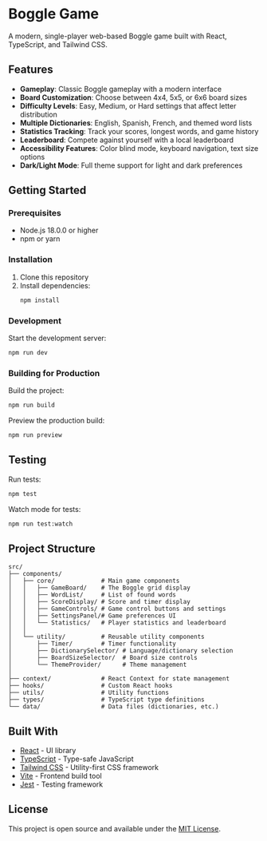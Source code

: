 # Boggle Game

A modern, single-player web-based Boggle game built with React, TypeScript, and Tailwind CSS.

## Features

- **Gameplay**: Classic Boggle gameplay with a modern interface
- **Board Customization**: Choose between 4x4, 5x5, or 6x6 board sizes
- **Difficulty Levels**: Easy, Medium, or Hard settings that affect letter distribution
- **Multiple Dictionaries**: English, Spanish, French, and themed word lists
- **Statistics Tracking**: Track your scores, longest words, and game history
- **Leaderboard**: Compete against yourself with a local leaderboard
- **Accessibility Features**: Color blind mode, keyboard navigation, text size options
- **Dark/Light Mode**: Full theme support for light and dark preferences

## Getting Started

### Prerequisites

- Node.js 18.0.0 or higher
- npm or yarn

### Installation

1. Clone this repository
2. Install dependencies:
   ```bash
   npm install
   ```

### Development

Start the development server:
```bash
npm run dev
```

### Building for Production

Build the project:
```bash
npm run build
```

Preview the production build:
```bash
npm run preview
```

## Testing

Run tests:
```bash
npm test
```

Watch mode for tests:
```bash
npm run test:watch
```

## Project Structure

```
src/
├── components/
│   ├── core/             # Main game components
│   │   ├── GameBoard/    # The Boggle grid display
│   │   ├── WordList/     # List of found words
│   │   ├── ScoreDisplay/ # Score and timer display
│   │   ├── GameControls/ # Game control buttons and settings
│   │   ├── SettingsPanel/# Game preferences UI
│   │   └── Statistics/   # Player statistics and leaderboard
│   │
│   └── utility/          # Reusable utility components
│       ├── Timer/        # Timer functionality
│       ├── DictionarySelector/ # Language/dictionary selection
│       ├── BoardSizeSelector/  # Board size controls
│       └── ThemeProvider/      # Theme management
│
├── context/              # React Context for state management
├── hooks/                # Custom React hooks
├── utils/                # Utility functions
├── types/                # TypeScript type definitions
└── data/                 # Data files (dictionaries, etc.)
```

## Built With

- [React](https://reactjs.org/) - UI library
- [TypeScript](https://www.typescriptlang.org/) - Type-safe JavaScript
- [Tailwind CSS](https://tailwindcss.com/) - Utility-first CSS framework
- [Vite](https://vitejs.dev/) - Frontend build tool
- [Jest](https://jestjs.io/) - Testing framework

## License

This project is open source and available under the [MIT License](LICENSE).